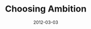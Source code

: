 ---
layout: message
category: message
series: "A Place at the Table"
title: "Choosing Ambition"
date: 2012-03-03
audio-description: "Brian Tome talks about ambition."
audio: "http://www.crossroads.net/players/media/hq/placeatthetable_04.mp3"
audio-title: "Choosing Ambition"
audio-duration: "44:18"
program-description: "A Place at the Table - Choosing Ambition Program"
program: "http://www.crossroads.net/players/media/hq/03_03-04_12Program.pdf"
program-title: "Choosing Ambition"
video-description: "Brian Tome talks about ambition."
video-title: "Choosing Ambition"
video: "https://s3.amazonaws.com/crossroadsvideomessages/placeatthetable_04.mp4"
video-poster: "https://www.crossroads.net/uploadedfiles/placeatthetable_04_still.jpg"
---